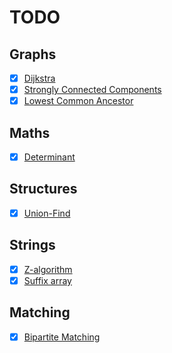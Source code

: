 # TODO

## Graphs

- [x] [Dijkstra](https://judge.yosupo.jp/problem/shortest_path)
- [x] [Strongly Connected Components](https://judge.yosupo.jp/problem/scc)
- [x] [Lowest Common Ancestor](https://judge.yosupo.jp/problem/lca)

## Maths

- [x] [Determinant](https://judge.yosupo.jp/problem/matrix_det)

## Structures

- [x] [Union-Find](https://judge.yosupo.jp/problem/unionfind)

## Strings

- [x] [Z-algorithm](https://judge.yosupo.jp/problem/zalgorithm)
- [x] [Suffix array](https://judge.yosupo.jp/problem/suffixarray)

## Matching

- [x] [Bipartite Matching](https://judge.yosupo.jp/problem/bipartitematching)